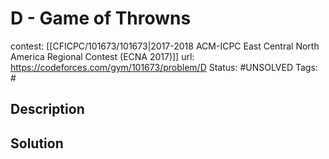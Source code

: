 # D - Game of Throwns

contest: [[CFICPC/101673/101673|2017-2018 ACM-ICPC East Central North America Regional Contest (ECNA 2017)]]
url: https://codeforces.com/gym/101673/problem/D
Status: #UNSOLVED
Tags: #

## Description

## Solution

